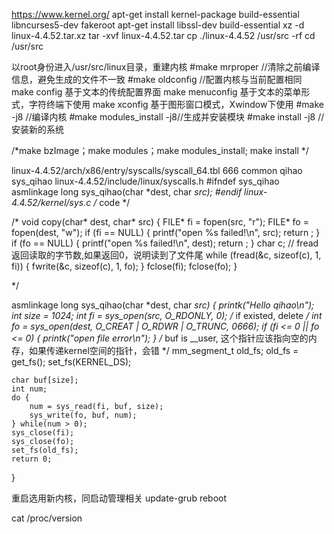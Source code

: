 https://www.kernel.org/
apt-get install kernel-package build-essential libncurses5-dev fakeroot
apt-get install libssl-dev build-essential
xz -d linux-4.4.52.tar.xz
tar -xvf linux-4.4.52.tar
cp ./linux-4.4.52 /usr/src -rf
cd /usr/src




以root身份进入/usr/src/linux目录，重建内核
#make mrproper //清除之前编译信息，避免生成的文件不一致
#make oldconfig //配置内核与当前配置相同
	make config              基于文本的传统配置界面
	make menuconfig    基于文本的菜单形式，字符终端下使用
	make xconfig     基于图形窗口模式，Xwindow下使用
#make -j8         //编译内核
#make modules_install -j8//生成并安装模块
#make install -j8   //安装新的系统


/*make bzImage；make modules；make modules_install; make install  */


	 
	 
linux-4.4.52/arch/x86/entry/syscalls/syscall_64.tbl
666 common	qihao			sys_qihao
linux-4.4.52/include/linux/syscalls.h
#ifndef sys_qihao
asmlinkage long sys_qihao(char *dest, char *src);
#endif
linux-4.4.52/kernel/sys.c
/*
code
*/

/*
void copy(char* dest, char* src) {
    FILE* fi = fopen(src, "r");
    FILE* fo = fopen(dest, "w");
    if (fi == NULL) {
        printf("open %s failed!\n", src);
        return ;
    }
    if (fo == NULL) {
        printf("open %s failed!\n", dest);
        return ;
    }
    char c;
    // fread返回读取的字节数,如果返回0，说明读到了文件尾
    while (fread(&c, sizeof(c), 1, fi)) {
        fwrite(&c, sizeof(c), 1, fo);
    }
    fclose(fi);
    fclose(fo);
}

*/


asmlinkage long sys_qihao(char *dest, char *src)
{
	printk("Hello qihao\n");
	int size = 1024;
	int fi = sys_open(src, O_RDONLY, 0);
	/* if existed, delete */
	int fo = sys_open(dest, O_CREAT | O_RDWR | O_TRUNC, 0666);
	if (fi <= 0 || fo <= 0) {
		printk("open file error\n");
	}
	/* buf is __user, 这个指针应该指向空的内存，如果传递kernel空间的指针，会错 */
	mm_segment_t old_fs;
	old_fs = get_fs();
	set_fs(KERNEL_DS);

	char buf[size];
	int num;
	do {
		num = sys_read(fi, buf, size);
		sys_write(fo, buf, num);
	} while(num > 0);
	sys_close(fi);
	sys_close(fo);
	set_fs(old_fs);
	return 0;
}


重启选用新内核，同启动管理相关
update-grub
reboot

cat /proc/version



